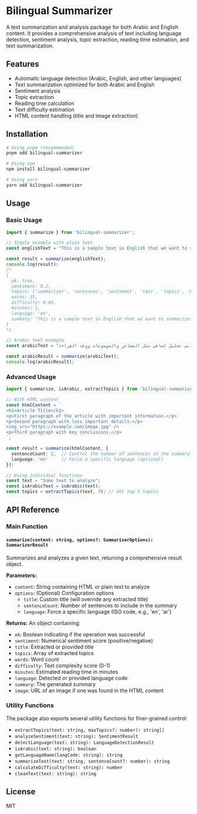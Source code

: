 # Bilingual Summarizer

A text summarization and analysis package for both Arabic and English content. It provides a comprehensive analysis of text including language detection, sentiment analysis, topic extraction, reading time estimation, and text summarization.

## Features

- Automatic language detection (Arabic, English, and other languages)
- Text summarization optimized for both Arabic and English
- Sentiment analysis
- Topic extraction
- Reading time calculation
- Text difficulty estimation
- HTML content handling (title and image extraction)

## Installation

```bash
# Using pnpm (recommended)
pnpm add bilingual-summarizer

# Using npm
npm install bilingual-summarizer

# Using yarn
yarn add bilingual-summarizer
```

## Usage

### Basic Usage

```typescript
import { summarize } from 'bilingual-summarizer';

// Simple example with plain text
const englishText = "This is a sample text in English that we want to summarize. It contains multiple sentences with different topics. The summarizer will extract the most important sentences and provide additional analysis like sentiment, topics, and reading time.";

const result = summarize(englishText);
console.log(result);
/*
{
  ok: true,
  sentiment: 0.2,
  topics: ['summarizer', 'sentences', 'sentiment', 'text', 'topics', 'English'],
  words: 35,
  difficulty: 0.43,
  minutes: 1,
  language: 'en',
  summary: "This is a sample text in English that we want to summarize. The summarizer will extract the most important sentences and provide additional analysis like sentiment, topics, and reading time."
}
*/

// Arabic text example
const arabicText = "هذا مثال لنص باللغة العربية نريد تلخيصه. يحتوي النص على عدة جمل بمواضيع مختلفة. سيقوم الملخص باستخراج أهم الجمل وتقديم تحليل إضافي مثل المشاعر والموضوعات ووقت القراءة.";

const arabicResult = summarize(arabicText);
console.log(arabicResult);
```

### Advanced Usage

```typescript
import { summarize, isArabic, extractTopics } from 'bilingual-summarizer';

// With HTML content
const htmlContent = `
<h1>Article Title</h1>
<p>First paragraph of the article with important information.</p>
<p>Second paragraph with less important details.</p>
<img src="https://example.com/image.jpg" />
<p>Third paragraph with key conclusions.</p>
`;

const result = summarize(htmlContent, {
  sentenceCount: 2,  // Control the number of sentences in the summary
  language: 'en'     // Force a specific language (optional)
});

// Using individual functions
const text = "Some text to analyze";
const isArabicText = isArabic(text);
const topics = extractTopics(text, 5); // Get top 5 topics
```

## API Reference

### Main Function

#### `summarize(content: string, options?: SummarizerOptions): SummarizerResult`

Summarizes and analyzes a given text, returning a comprehensive result object.

**Parameters:**
- `content`: String containing HTML or plain text to analyze
- `options`: (Optional) Configuration options
  - `title`: Custom title (will override any extracted title)
  - `sentenceCount`: Number of sentences to include in the summary
  - `language`: Force a specific language (ISO code, e.g., 'en', 'ar')

**Returns:**
An object containing:
- `ok`: Boolean indicating if the operation was successful
- `sentiment`: Numerical sentiment score (positive/negative)
- `title`: Extracted or provided title
- `topics`: Array of extracted topics
- `words`: Word count
- `difficulty`: Text complexity score (0-1)
- `minutes`: Estimated reading time in minutes
- `language`: Detected or provided language code
- `summary`: The generated summary
- `image`: URL of an image if one was found in the HTML content

### Utility Functions

The package also exports several utility functions for finer-grained control:

- `extractTopics(text: string, maxTopics?: number): string[]`
- `analyzeSentiment(text: string): SentimentResult`
- `detectLanguage(text: string): LanguageDetectionResult`
- `isArabic(text: string): boolean`
- `getLanguageName(langCode: string): string`
- `summarizeText(text: string, sentenceCount?: number): string`
- `calculateDifficulty(text: string): number`
- `cleanText(text: string): string`

## License

MIT 